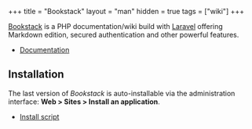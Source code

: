 +++
title = "Bookstack"
layout = "man"
hidden = true
tags = ["wiki"]
+++

[Bookstack](https://www.bookstackapp.com/) is a PHP documentation/wiki build with [Laravel](https://laravel.com/) offering Markdown edition, secured authentication and other powerful features.

- [Documentation](https://www.bookstackapp.com/docs/)

## Installation

The last version of *Bookstack* is auto-installable via the administration interface: **Web > Sites > Install an application**.

- [Install script](https://admin.alwaysdata.com/site/application/script/146/detail/)
